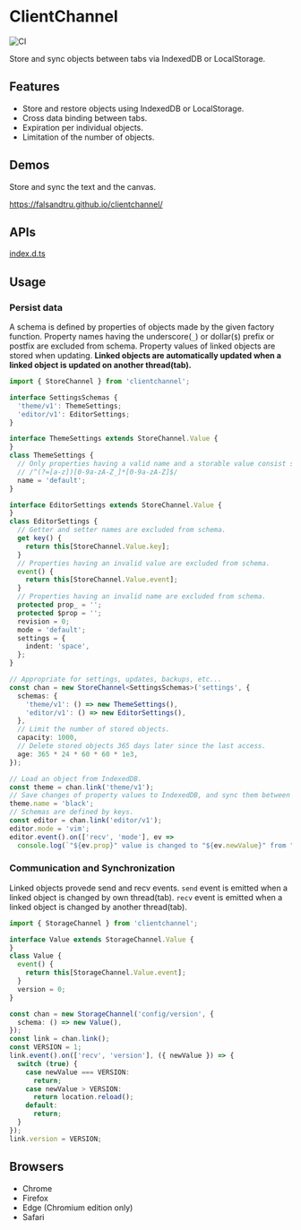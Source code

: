 # ClientChannel

![CI](https://github.com/falsandtru/clientChannel/workflows/CI/badge.svg)

Store and sync objects between tabs via IndexedDB or LocalStorage.

## Features

- Store and restore objects using IndexedDB or LocalStorage.
- Cross data binding between tabs.
- Expiration per individual objects.
- Limitation of the number of objects.

## Demos

Store and sync the text and the canvas.

https://falsandtru.github.io/clientchannel/

## APIs

[index.d.ts](index.d.ts)

## Usage

### Persist data

A schema is defined by properties of objects made by the given factory function.
Property names having the underscore(`_`) or dollar(`$`) prefix or postfix are excluded from schema.
Property values of linked objects are stored when updating.
**Linked objects are automatically updated when a linked object is updated on another thread(tab).**

```ts
import { StoreChannel } from 'clientchannel';

interface SettingsSchemas {
  'theme/v1': ThemeSettings;
  'editor/v1': EditorSettings;
}

interface ThemeSettings extends StoreChannel.Value {
}
class ThemeSettings {
  // Only properties having a valid name and a storable value consist schema.
  // /^(?=[a-z])[0-9a-zA-Z_]*[0-9a-zA-Z]$/
  name = 'default';
}

interface EditorSettings extends StoreChannel.Value {
}
class EditorSettings {
  // Getter and setter names are excluded from schema.
  get key() {
    return this[StoreChannel.Value.key];
  }
  // Properties having an invalid value are excluded from schema.
  event() {
    return this[StoreChannel.Value.event];
  }
  // Properties having an invalid name are excluded from schema.
  protected prop_ = '';
  protected $prop = '';
  revision = 0;
  mode = 'default';
  settings = {
    indent: 'space',
  };
}

// Appropriate for settings, updates, backups, etc...
const chan = new StoreChannel<SettingsSchemas>('settings', {
  schemas: {
    'theme/v1': () => new ThemeSettings(),
    'editor/v1': () => new EditorSettings(),
  },
  // Limit the number of stored objects.
  capacity: 1000,
  // Delete stored objects 365 days later since the last access.
  age: 365 * 24 * 60 * 60 * 1e3,
});

// Load an object from IndexedDB.
const theme = chan.link('theme/v1');
// Save changes of property values to IndexedDB, and sync them between all tabs.
theme.name = 'black';
// Schemas are defined by keys.
const editor = chan.link('editor/v1');
editor.mode = 'vim';
editor.event().on(['recv', 'mode'], ev =>
  console.log(`"${ev.prop}" value is changed to "${ev.newValue}" from "${ev.oldValue}".`));
```

### Communication and Synchronization

Linked objects provede send and recv events.
`send` event is emitted when a linked object is changed by own thread(tab).
`recv` event is emitted when a linked object is changed by another thread(tab).

```ts
import { StorageChannel } from 'clientchannel';

interface Value extends StorageChannel.Value {
}
class Value {
  event() {
    return this[StorageChannel.Value.event];
  }
  version = 0;
}

const chan = new StorageChannel('config/version', {
  schema: () => new Value(),
});
const link = chan.link();
const VERSION = 1;
link.event().on(['recv', 'version'], ({ newValue }) => {
  switch (true) {
    case newValue === VERSION:
      return;
    case newValue > VERSION:
      return location.reload();
    default:
      return;
  }
});
link.version = VERSION;
```

## Browsers

- Chrome
- Firefox
- Edge (Chromium edition only)
- Safari
